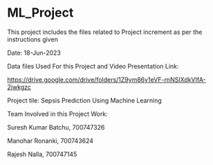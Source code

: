 # ML_Project
This project includes the files related to Project increment as per the instructions given

Date: 18-Jun-2023

Data files Used For this Project and Video Presentation Link:

https://drive.google.com/drive/folders/1Z9ym86y1eVF-rnNSIXdkVIfA-2jwkgzc

Project tile: Sepsis Prediction Using Machine Learning

Team Involved in this Project Work:

Suresh Kumar Batchu, 700747326

Manohar Ronanki, 700743624

Rajesh Nalla, 700747145
